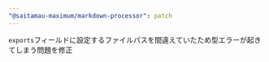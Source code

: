 ```yaml
---
"@saitamau-maximum/markdown-processor": patch
---
```


`exports`フィールドに設定するファイルパスを間違えていたため型エラーが起きてしまう問題を修正
